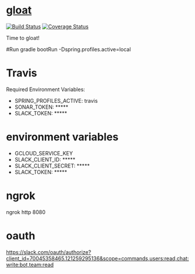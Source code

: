 # [gloat](https://vandiedakaf.github.io/)

[![Build Status](https://travis-ci.org/vandiedakaf/gloat.svg?branch=master)](https://travis-ci.org/vandiedakaf/gloat) [![Coverage Status](https://coveralls.io/repos/github/vandiedakaf/gloat/badge.svg)](https://coveralls.io/github/vandiedakaf/gloat)

Time to gloat!

#Run
gradle bootRun -Dspring.profiles.active=local

# Travis
Required Environment Variables:
* SPRING_PROFILES_ACTIVE: travis
* SONAR_TOKEN: *****
* SLACK_TOKEN: *****

# environment variables
* GCLOUD_SERVICE_KEY
* SLACK_CLIENT_ID: *****
* SLACK_CLIENT_SECRET: *****
* SLACK_TOKEN: *****

# ngrok
ngrok http 8080

# oauth
https://slack.com/oauth/authorize?client_id=70045358465.121259295136&scope=commands,users:read,chat:write:bot,team:read

